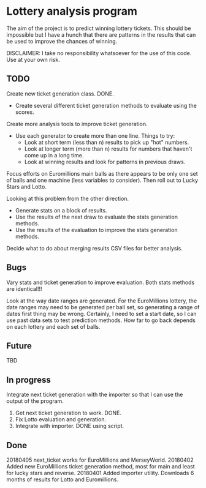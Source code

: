 # Lottery analysis program

The aim of the project is to predict winning lottery tickets.  This should be
impossible but I have a hunch that there are patterns in the results that can
be used to improve the chances of winning.

DISCLAIMER: I take no responsibility whatsoever for the use of this code.  Use
at your own risk.

## TODO

Create new ticket generation class. DONE.

* Create several different ticket generation methods to evaluate using the scores.

Create more analysis tools to improve ticket generation.

* Use each generator to create more than one line.  Things to try:
  * Look at short term (less than n) results to pick up "hot" numbers.
  * Look at longer term (more than n) results for numbers that haven't  come up in a long time.
  * Look at winning results and look for patterns in previous draws.

Focus efforts on Euromillions main balls as there appears to be only one set
of balls and one machine (less variables to consider).  Then roll out to Lucky
Stars and Lotto.

Looking at this problem from the other direction.

* Generate stats on a block of results.
* Use the results of the next draw to evaluate the stats generation methods.
* Use the results of the evaluation to improve the stats generation methods.

Decide what to do about merging results CSV files for better analysis.

## Bugs

Vary stats and ticket generation to improve evaluation.  Both stats methods are identical!!!

Look at the way date ranges are generated.  For the EuroMillions lottery, the date ranges may need to be generated per ball set, so generating a range of dates first thing may be wrong.  Certainly, I need to set a start date, so I
can use past data sets to test prediction methods.  How far to go back
depends on each lottery and each set of balls.

## Future

TBD

## In progress

Integrate next ticket generation with the importer so that I can use the output
of the program.

1. Get next ticket generation to work.  DONE.
1. Fix Lotto evaluation and generation.
1. Integrate with importer.  DONE using script.

## Done

20180405 next_ticket works for EuroMillions and MerseyWorld.
20180402 Added new EuroMillions ticket generation method, most for main and least for lucky stars and reverse.
20180401 Added importer utility.  Downloads 6 months of results for Lotto and Euromillions.
